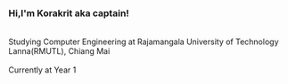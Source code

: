 ### Hi,I'm Korakrit aka captain!


<br>Studying Computer Engineering at Rajamangala University of Technology Lanna(RMUTL), Chiang Mai</br>
<br>Currently at Year 1 </br>
